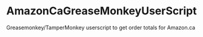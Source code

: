 # AmazonCaGreaseMonkeyUserScript
Greasemonkey/TamperMonkey userscript to get order totals for Amazon.ca

